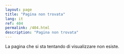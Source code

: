 ```yaml
---
layout: page
title: "Pagina non trovata"
lang: it
ref: 404
permalink: /404.html
description: "Pagina non trovata"
---
```


La pagina che si sta tentando di visualizzare non esiste.
